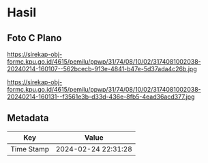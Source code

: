 # Hasil

## Foto C Plano

https://sirekap-obj-formc.kpu.go.id/4615/pemilu/ppwp/31/74/08/10/02/3174081002038-20240214-160107--562bcecb-913e-4841-b47e-5d37ada4c26b.jpg

https://sirekap-obj-formc.kpu.go.id/4615/pemilu/ppwp/31/74/08/10/02/3174081002038-20240214-160131--f3561e3b-d33d-436e-8fb5-4ead36acd377.jpg


## Metadata

| Key        | Value               |
| ---------- | ------------------- |
| Time Stamp | 2024-02-24 22:31:28 |



